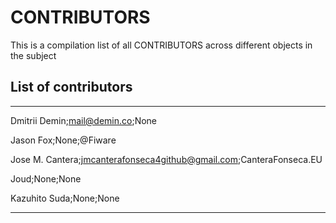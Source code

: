 # CONTRIBUTORS
This is a compilation list of all CONTRIBUTORS across different objects in the subject

## List of contributors
___
 
Dmitrii Demin;mail@demin.co;None

Jason Fox;None;@Fiware

Jose M. Cantera;jmcanterafonseca4github@gmail.com;CanteraFonseca.EU

Joud;None;None

Kazuhito Suda;None;None

____
